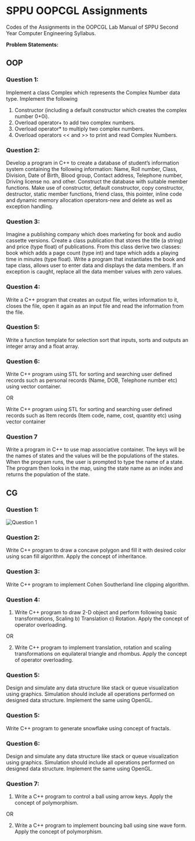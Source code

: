 # SPPU OOPCGL Assignments

Codes of the Assignments in the OOPCGL Lab Manual of SPPU Second Year Computer Engineering Syllabus.

**Problem Statements:** 

## OOP

### Question 1:

Implement a class Complex which represents the Complex Number data type. Implement the
following
1. Constructor (including a default constructor which creates the complex number 0+0i).
2. Overload operator+ to add two complex numbers.
3. Overload operator* to multiply two complex numbers.
4. Overload operators << and >> to print and read Complex Numbers.

### Question 2: 

Develop a program in C++ to create a database of student’s information system containing the
following information: Name, Roll number, Class, Division, Date of Birth, Blood group, Contact
address, Telephone number, Driving license no. and other. Construct the database with
suitable member functions. Make use of constructor, default constructor, copy constructor,
destructor, static member functions, friend class, this pointer, inline code and dynamic
memory allocation operators-new and delete as well as exception handling.

### Question 3: 

Imagine a publishing company which does marketing for book and audio cassette versions.
Create a class publication that stores the title (a string) and price (type float) of publications.
From this class derive two classes: book which adds a page count (type int) and tape which
adds a playing time in minutes (type float).
Write a program that instantiates the book and tape class, allows user to enter data and
displays the data members. If an exception is caught, replace all the data member values with
zero values.

### Question 4: 

Write a C++ program that creates an output file, writes information to it, closes the file, open
it again as an input file and read the information from the file.

### Question 5:

Write a function template for selection sort that inputs, sorts and outputs an integer array and
a float array.

### Question 6: 

Write C++ program using STL for sorting and searching user defined records such as personal
records (Name, DOB, Telephone number etc) using vector container.

OR

Write C++ program using STL for sorting and searching user defined records such as Item
records (Item code, name, cost, quantity etc) using vector container

### Question 7

Write a program in C++ to use map associative container. The keys will be the names of states
and the values will be the populations of the states. When the program runs, the user is
prompted to type the name of a state. The program then looks in the map, using the state
name as an index and returns the population of the state.


## CG

### Question 1:

![Question 1](https://i.ibb.co/mHT0NHq/Screenshot-2022-12-30-at-3-57-11-PM.png)

### Question 2:

Write C++ program to draw a concave polygon and fill it with desired color using scan fill
algorithm. Apply the concept of inheritance.

### Question 3:

Write C++ program to implement Cohen Southerland line clipping algorithm.

### Question 4:

1.  Write C++ program to draw 2-D object and perform following basic transformations, Scaling
b) Translation c) Rotation. Apply the concept of operator overloading.

OR

2. Write C++ program to implement translation, rotation and scaling transformations on
equilateral triangle and rhombus. Apply the concept of operator overloading.

### Question 5:

Design and simulate any data structure like stack or queue visualization using graphics.
Simulation should include all operations performed on designed data structure. Implement
the same using OpenGL. 

### Question 5:

Write C++ program to generate snowflake using concept of fractals.

### Question 6:

Design and simulate any data structure like stack or queue visualization using graphics.
Simulation should include all operations performed on designed data structure. Implement
the same using OpenGL. 

### Question 7:

1. Write a C++ program to control a ball using arrow keys. Apply the concept of
polymorphism.

OR

2. Write a C++ program to implement bouncing ball using sine wave form. Apply the concept
of polymorphism. 
